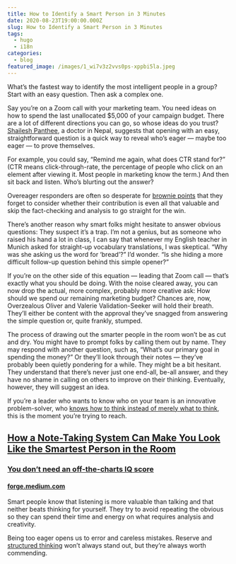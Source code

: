 ```yaml
---
title: How to Identify a Smart Person in 3 Minutes
date: 2020-08-23T19:00:00.000Z
slug: How to Identify a Smart Person in 3 Minutes
tags:
  - hugo
  - i18n
categories:
  - blog
featured_image: /images/1_wi7v3z2vvs0ps-xppbi5la.jpeg
---
```

<!--StartFragment-->

What’s the fastest way to identify the most intelligent people in a group? Start with an easy question. Then ask a complex one.

Say you’re on a Zoom call with your marketing team. You need ideas on how to spend the last unallocated $5,000 of your campaign budget. There are a lot of different directions you can go, so whose ideas do you trust? [Shailesh Panthee](https://www.quora.com/How-can-I-identify-the-smartest-person-in-the-room/answer/Shailesh-Panthee), a doctor in Nepal, suggests that opening with an easy, straightforward question is a quick way to reveal who’s eager — maybe too eager — to prove themselves.

For example, you could say, “Remind me again, what does CTR stand for?” (CTR means click-through-rate, the percentage of people who click on an element after viewing it. Most people in marketing know the term.) And then sit back and listen. Who’s blurting out the answer?

Overeager responders are often so desperate for [brownie points](https://forge.medium.com/dont-befriend-your-boss-ecab7487b9c0) that they forget to consider whether their contribution is even all that valuable and skip the fact-checking and analysis to go straight for the win.

There’s another reason why smart folks might hesitate to answer obvious questions: They suspect it’s a trap. I’m not a genius, but as someone who raised his hand a lot in class, I can say that whenever my English teacher in Munich asked for straight-up vocabulary translations, I was skeptical. “Why was she asking us the word for ‘bread’?” I’d wonder. “Is she hiding a more difficult follow-up question behind this simple opener?”

If you’re on the other side of this equation — leading that Zoom call — that’s exactly what you should be doing. With the noise cleared away, you can now drop the actual, more complex, probably more creative ask: How should we spend our remaining marketing budget? Chances are, now, Overzealous Oliver and Valerie Validation-Seeker will hold their breath. They’ll either be content with the approval they’ve snagged from answering the simple question or, quite frankly, stumped.

The process of drawing out the smarter people in the room won’t be as cut and dry. You might have to prompt folks by calling them out by name. They may respond with another question, such as, “What’s our primary goal in spending the money?” Or they’ll look through their notes — they’ve probably been quietly pondering for a while. They might be a bit hesitant. They understand that there’s never just one end-all, be-all answer, and they have no shame in calling on others to improve on their thinking. Eventually, however, they will suggest an idea.

If you’re a leader who wants to know who on your team is an innovative problem-solver, who [knows how to think instead of merely what to think](https://forge.medium.com/learn-structured-thinking-in-3-minutes-550a2dc2123c), this is the moment you’re trying to reach.

## [How a Note-Taking System Can Make You Look Like the Smartest Person in the Room](https://forge.medium.com/how-this-note-taking-system-can-elevate-your-intelligence-897aee747b17)

### [You don’t need an off-the-charts IQ score](https://forge.medium.com/how-this-note-taking-system-can-elevate-your-intelligence-897aee747b17)

#### [forge.medium.com](https://forge.medium.com/how-this-note-taking-system-can-elevate-your-intelligence-897aee747b17)

Smart people know that listening is more valuable than talking and that neither beats thinking for yourself. They try to avoid repeating the obvious so they can spend their time and energy on what requires analysis and creativity.

Being too eager opens us to error and careless mistakes. Reserve and [structured thinking](https://forge.medium.com/learn-structured-thinking-in-3-minutes-550a2dc2123c) won’t always stand out, but they’re always worth commending.

<!--EndFragment-->